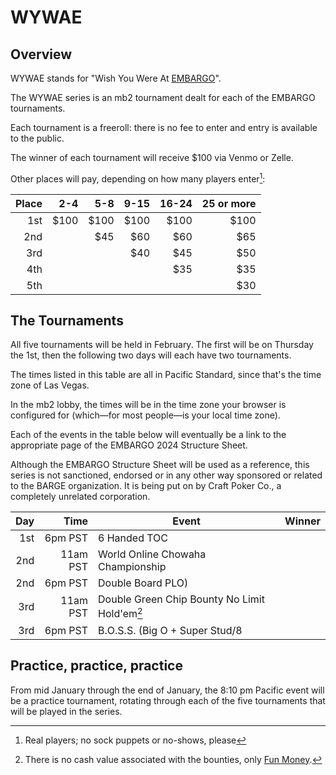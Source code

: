 # WYWAE

## Overview

WYWAE stands for "Wish You Were At
[EMBARGO](https://www.barge.org/schedule1)".  

The WYWAE series is an
mb2 tournament dealt for each of the EMBARGO tournaments.

Each tournament is a freeroll: there is no fee to enter and entry is
available to the public.

The winner of each tournament will receive $100 via Venmo or Zelle.

Other places will pay, depending on how many players enter[^1]:


|Place| 2-4| 5-8|9-15|16-24|25 or more|
|----:|---:|---:|---:|----:|---------:|
|  1st|$100|$100|$100| $100|      $100|
|  2nd|    | $45| $60|  $60|       $65|
|  3rd|    |    | $40|  $45|       $50|
|  4th|    |    |    |  $35|       $35|
|  5th|    |    |    |     |       $30|

## The Tournaments

All five tournaments will be held in February. The first will be on
Thursday the 1st, then the following two days will each have two
tournaments.

The times listed in this table are all in Pacific Standard, since
that's the time zone of Las Vegas.

In the mb2 lobby, the times will be in the time zone your
browser is configured for (which&mdash;for most people&mdash;is your
local time zone).

Each of the events in the table below will eventually be a link to the
appropriate page of the EMBARGO 2024 Structure
Sheet.

Although the EMBARGO Structure Sheet will be used as a reference, this
series is not sanctioned, endorsed or in any other way sponsored or
related to the BARGE organization.  It is being put on by Craft Poker Co.,
a completely unrelated corporation.

|Day|Time|Event|Winner|
|--:|--:|--|--|
|1st|6pm PST|6 Handed TOC||
|2nd|11am PST|World Online Chowaha Championship||
|2nd|6pm PST|Double Board PLO)||
|3rd|11am PST|Double Green Chip Bounty No Limit Hold'em[^2]||
|3rd|6pm PST|B.O.S.S. (Big O + Super Stud/8||

## Practice, practice, practice

From mid January through the end of January, the 8:10 pm Pacific event
will be a practice tournament, rotating through each of the five tournaments
that will be played in the series.

[^1]: Real players; no sock puppets or no-shows, please

[^2]: There is no cash value associated with the bounties, only [Fun Money](../../fun_money.md).

